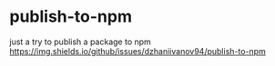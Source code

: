 # publish-to-npm
just a try to publish a package to npm 
https://img.shields.io/github/issues/dzhaniivanov94/publish-to-npm
